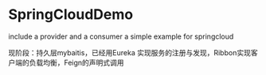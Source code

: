 # SpringCloudDemo
include a provider and a consumer
a simple example for springcloud 

现阶段：持久层mybaitis，已经用Eureka 实现服务的注册与发现，Ribbon实现客户端的负载均衡，Feign的声明式调用
